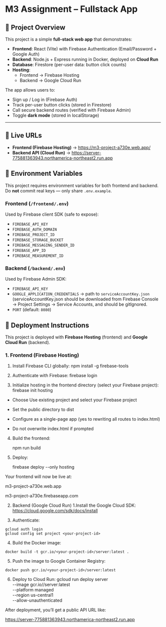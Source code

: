 # M3 Assignment – Fullstack App 

## 📖 Project Overview
This project is a simple **full-stack web app** that demonstrates:

- **Frontend**: React (Vite) with Firebase Authentication (Email/Password + Google Auth)
- **Backend**: Node.js + Express running in Docker, deployed on **Cloud Run**
- **Database**: Firestore (per-user data: button click counts)
- **Hosting**: 
  - Frontend → Firebase Hosting  
  - Backend → Google Cloud Run

The app allows users to:
- Sign up / Log in (Firebase Auth)
- Track per-user button clicks (stored in Firestore)
- Call secure backend routes (verified with Firebase Admin)
- Toggle **dark mode** (stored in localStorage)

---

## 🔗 Live URLs
- **Frontend (Firebase Hosting)** → https://m3-project-a730e.web.app/
- **Backend API (Cloud Run)** → https://server-775881363943.northamerica-northeast2.run.app

## 🔑 Environment Variables

This project requires environment variables for both frontend and backend.  
Do **not** commit real keys — only share `.env.example`.

### Frontend (`/frontend/.env`)
Used by Firebase client SDK (safe to expose):
- `FIREBASE_API_KEY`
- `FIREBASE_AUTH_DOMAIN`
- `FIREBASE_PROJECT_ID`
- `FIREBASE_STORAGE_BUCKET`
- `FIREBASE_MESSAGING_SENDER_ID`
- `FIREBASE_APP_ID`
- `FIREBASE_MEASUREMENT_ID`

### Backend (`/backend/.env`)
Used by Firebase Admin SDK:
- `FIREBASE_API_KEY`
- `GOOGLE_APPLICATION_CREDENTIALS` → path to `serviceAccountKey.json` (serviceAccountKey.json should be downloaded from Firebase Console → Project Settings → Service Accounts, and should be gitIgnored.
- `PORT` (default: `8080`)

## 🚀 Deployment Instructions

This project is deployed with **Firebase Hosting** (frontend) and **Google Cloud Run** (backend).

### 1. Frontend (Firebase Hosting)
1. Install Firebase CLI globally:
   npm install -g firebase-tools
2. Authenticate with Firebase:
   firebase login
  
3. Initialize hosting in the frontend directory (select your Firebase project):
   firebase init hosting
- Choose Use existing project and select your Firebase project

- Set the public directory to dist

- Configure as a single-page app (yes to rewriting all routes to index.html)

- Do not overwrite index.html if prompted

4. Build the frontend:
    
    npm run build

5. Deploy:
    
    firebase deploy --only hosting
    
Your frontend will now be live at:

m3-project-a730e.web.app

m3-project-a730e.firebaseapp.com

2. Backend (Google Cloud Run)
  1.Install the Google Cloud SDK: https://cloud.google.com/sdk/docs/install

  2. Authenticate:

    gcloud auth login
    gcloud config set project <your-project-id>
  4. Build the Docker image:

    docker build -t gcr.io/<your-project-id>/server:latest .

  5. Push the image to Google Container Registry:

    docker push gcr.io/<your-project-id>/server:latest
  6. Deploy to Cloud Run:
    gcloud run deploy server \
          --image gcr.io/<your-project-id>/server:latest \
          --platform managed \
          --region us-central1 \
          --allow-unauthenticated
  
After deployment, you’ll get a public API URL like:

https://server-775881363943.northamerica-northeast2.run.app
